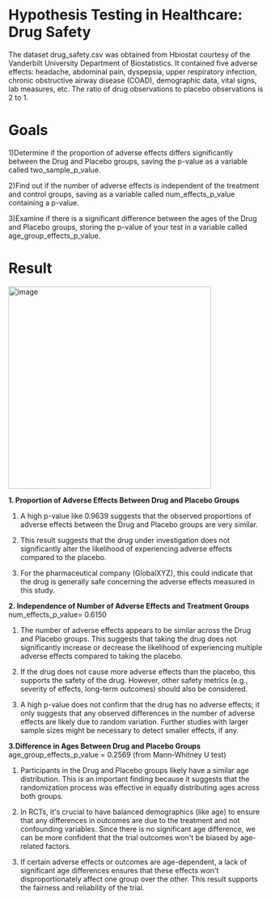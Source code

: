 <h1>Hypothesis Testing in Healthcare: Drug Safety</h1>

The dataset drug_safety.csv was obtained from Hbiostat courtesy of the Vanderbilt University Department of Biostatistics. It contained five adverse effects: headache, abdominal pain, dyspepsia, upper respiratory infection, chronic obstructive airway disease (COAD), demographic data, vital signs, lab measures, etc. The ratio of drug observations to placebo observations is 2 to 1.

<h1>Goals </h1>

1)Determine if the proportion of adverse effects differs significantly between the Drug and Placebo groups, saving the p-value as a variable called two_sample_p_value.

2)Find out if the number of adverse effects is independent of the treatment and control groups, saving as a variable called num_effects_p_value containing a p-value.

3)Examine if there is a significant difference between the ages of the Drug and Placebo groups, storing the p-value of your test in a variable called age_group_effects_p_value.
<H1>Result</H1>
<img width="400" alt="image" src="https://github.com/user-attachments/assets/a3b1fede-e5da-4b93-94f0-b84b796b53a2" />

**1. Proportion of Adverse Effects Between Drug and Placebo Groups**

1. A high p-value like 0.9639 suggests that the observed proportions of adverse effects between the Drug and Placebo groups are very similar.

2. This result suggests that the drug under investigation does not significantly alter the likelihood of experiencing adverse effects compared to the placebo.

3. For the pharmaceutical company (GlobalXYZ), this could indicate that the drug is generally safe concerning the adverse effects measured in this study.

**2. Independence of Number of Adverse Effects and Treatment Groups** <br>
 num_effects_p_value= 0.6150
 
1. The number of adverse effects appears to be similar across the Drug and Placebo groups.
This suggests that taking the drug does not significantly increase or decrease the likelihood of experiencing multiple adverse effects compared to taking the placebo.

2. If the drug does not cause more adverse effects than the placebo, this supports the safety of the drug.
However, other safety metrics (e.g., severity of effects, long-term outcomes) should also be considered.

3. A high p-value does not confirm that the drug has no adverse effects; it only suggests that any observed differences in the number of adverse effects are likely due to random variation.
Further studies with larger sample sizes might be necessary to detect smaller effects, if any.

**3.Difference in Ages Between Drug and Placebo Groups** <br>
age_group_effects_p_value = 0.2569 (from Mann-Whitney U test)

1. Participants in the Drug and Placebo groups likely have a similar age distribution.
This is an important finding because it suggests that the randomization process was effective in equally distributing ages across both groups.

2. In RCTs, it's crucial to have balanced demographics (like age) to ensure that any differences in outcomes are due to the treatment and not confounding variables.
Since there is no significant age difference, we can be more confident that the trial outcomes won't be biased by age-related factors.

3. If certain adverse effects or outcomes are age-dependent, a lack of significant age differences ensures that these effects won't disproportionately affect one group over the other.
This result supports the fairness and reliability of the trial.





 




